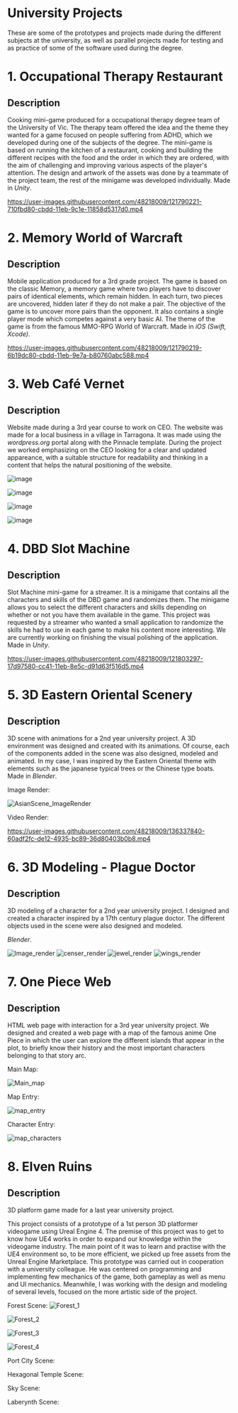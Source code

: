 # University Projects

These are some of the prototypes and projects made during the different subjects at the university, as well as parallel projects made for testing and as practice of some of the software used during the degree. 


# 1. Occupational Therapy Restaurant

## Description

Cooking mini-game produced for a occupational therapy degree team of the University of Vic. The therapy team offered the idea and the theme they wanted for a game focused on people suffering from ADHD, which we developed during one of the subjects of the degree.
The mini-game is based on running the kitchen of a restaurant, cooking and building the different recipes with the food and the order in which they are ordered, with the aim of challenging and improving various aspects of the player's attention.
The design and artwork of the assets was done by a teammate of the project team, the rest of the minigame was developed individually.
Made in *Unity*.

https://user-images.githubusercontent.com/48218009/121790221-710fbd80-cbdd-11eb-9c1e-11858d5317d0.mp4
 

# 2. Memory World of Warcraft

## Description

Mobile application produced for a 3rd grade project. 
The game is based on the classic Memory, a memory game where two players have to discover pairs of identical elements, which remain hidden. In each turn, two pieces are uncovered, hidden later if they do not make a pair. The objective of the game is to uncover more pairs than the opponent. It also contains a single player mode which competes against a very basic AI.
The theme of the game is from the famous MMO-RPG World of Warcraft.
Made in *iOS (Swift, Xcode)*.

https://user-images.githubusercontent.com/48218009/121790219-6b19dc80-cbdd-11eb-9e7a-b80760abc588.mp4


# 3. Web Café Vernet

## Description

Website made during a 3rd year course to work on CEO. 
The website was made for a local business in a village in Tarragona. It was made using the *wordpress.org* portal along with the Pinnacle template. During the project we worked emphasizing on the CEO looking for a clear and updated appareance, with a suitable structure for readability and thinking in a content that helps the natural positioning of the website.


![image](https://user-images.githubusercontent.com/48218009/121790366-019acd80-cbdf-11eb-8a8a-9466845bb1d5.png)

![image](https://user-images.githubusercontent.com/48218009/121790367-06f81800-cbdf-11eb-8693-caf29db9bb3f.png)

![image](https://user-images.githubusercontent.com/48218009/121790372-0fe8e980-cbdf-11eb-8a85-b875722eebb4.png)

![image](https://user-images.githubusercontent.com/48218009/121790373-11b2ad00-cbdf-11eb-8898-e912bd09c7ac.png)





# 4. DBD Slot Machine

## Description

Slot Machine mini-game for a streamer.
It is a minigame that contains all the characters and skills of the DBD game and randomizes them. The minigame allows you to select the different characters and skills depending on whether or not you have them available in the game. This project was requested by a streamer who wanted a small application to randomize the skills he had to use in each game to make his content more interesting. We are currently working on finishing the visual polishing of the application. 
Made in *Unity*. 


https://user-images.githubusercontent.com/48218009/121803297-17d97580-cc41-11eb-8e5c-d91d63f516d5.mp4





# 5. 3D Eastern Oriental Scenery

## Description

3D scene with animations for a 2nd year university project.
A 3D environment was designed and created  with its animations. Of course, each of the components added in the scene was also designed, modeled and animated. In my case, I was inspired by the Eastern Oriental theme with elements such as the japanese typical trees or the Chinese type boats.
Made in *Blender*.

Image Render:

![AsianScene_ImageRender](https://user-images.githubusercontent.com/48218009/136337831-02616676-f243-463c-8d50-24b7aaa0a28c.jpg)

Video Render:

https://user-images.githubusercontent.com/48218009/136337840-60adf2fc-de12-4935-bc89-36d80403b0b8.mp4



# 6. 3D Modeling - Plague Doctor

## Description

3D modeling of a character for a 2nd year university project.
I designed and created a character inspired by a 17th century plague doctor. The different objects used in the scene were also designed and modeled.

*Blender*.

![Image_render](https://user-images.githubusercontent.com/48218009/136349706-1cd7d713-15a1-44cf-8a86-389768865b01.jpg)
![censer_render](https://user-images.githubusercontent.com/48218009/136349705-8fc456c5-d300-4f5a-9448-654da83725af.jpg)
![jewel_render](https://user-images.githubusercontent.com/48218009/136349707-0774ec14-4c80-4b6c-bbff-d71c45df6b92.jpg)
![wings_render](https://user-images.githubusercontent.com/48218009/136349708-5443ca78-4240-42cb-9b93-87e1ea49953c.jpg)


# 7. One Piece Web

## Description

HTML web page with interaction for a 3rd year university project.
We designed and created a web page with a map of the famous anime One Piece in which the user can explore the different islands that appear in the plot, to briefly know their history and the most important characters belonging to that story arc.

Main Map:

![Main_map](https://user-images.githubusercontent.com/48218009/136342051-d90f7de2-f1d9-46be-91a8-daeed19c5e07.PNG)

Map Entry:

![map_entry](https://user-images.githubusercontent.com/48218009/136342081-48e2e397-331e-4a3c-8963-800a1b6e6f6d.PNG)

Character Entry:

![map_characters](https://user-images.githubusercontent.com/48218009/136342097-fd7fc03b-a03c-46d6-bc8b-ed2eea95037d.PNG)


# 8. Elven Ruins

## Description

3D platform game made for a last year university project.

This project consists of a prototype of a 1st person 3D platformer videogame using Ureal Engine 4. The premise of this project was to get to know how UE4 works in order to expand our knowledge within the videogame industry. The main point of it was to learn and practise with the UE4 environment so, to be more efficient, we picked up free assets from the Unreal Engine Marketplace.
This prototype was carried out in cooperation with a university colleague. He was centered on programming and implementing few mechanics of the game, both gameplay as well as menu and UI mechanics. Meanwhile, I was working with the design and modeling of several levels, focused on the more artistic side of the project.


Forest Scene:
![Forest_1](https://user-images.githubusercontent.com/48218009/150503691-43499e54-8dcc-4840-b4fe-ed1b738fa289.png)

![Forest_2](https://user-images.githubusercontent.com/48218009/150503752-1cca171a-6be5-4dd2-9d7d-5f2aff6628e9.png)

![Forest_3](https://user-images.githubusercontent.com/48218009/150503767-2f4cf331-12f3-42b8-9900-088536dddfbd.png)

![Forest_4](https://user-images.githubusercontent.com/48218009/150503773-9db050b2-f4f4-4cd4-8842-79a50c89572c.png)

Port City Scene:

Hexagonal Temple Scene:

Sky Scene:

Laberynth Scene:
